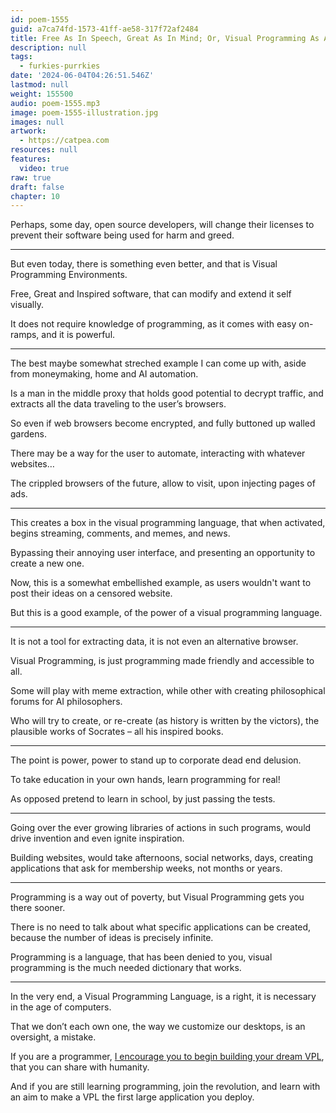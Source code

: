 ```yaml
---
id: poem-1555
guid: a7ca74fd-1573-41ff-ae58-317f72af2484
title: Free As In Speech, Great As In Mind; Or, Visual Programming As A Right, And Great Idea
description: null
tags:
  - furkies-purrkies
date: '2024-06-04T04:26:51.546Z'
lastmod: null
weight: 155500
audio: poem-1555.mp3
image: poem-1555-illustration.jpg
images: null
artwork:
  - https://catpea.com
resources: null
features:
  video: true
raw: true
draft: false
chapter: 10
---
```



Perhaps, some day, open source developers,
will change their licenses to prevent their software being used for harm and greed.

---

But even today, there is something even better,
and that is Visual Programming Environments.

Free, Great and Inspired software,
that can modify and extend it self visually.

It does not require knowledge of programming,
as it comes with easy on-ramps, and it is powerful.

---

The best maybe somewhat streched example I can come up with,
aside from moneymaking, home and AI automation.

Is a man in the middle proxy that holds good potential to decrypt traffic,
and extracts all the data traveling to the user’s browsers.

So even if web browsers become encrypted,
and fully buttoned up walled gardens.

There may be a way for the user to automate,
interacting with whatever websites…

The crippled browsers of the future,
allow to visit, upon injecting pages of ads.

---

This creates a box in the visual programming language,
that when activated, begins streaming, comments, and memes, and news.

Bypassing their annoying user interface,
and presenting an opportunity to create a new one.

Now, this is a somewhat embellished example,
as users wouldn't want to post their ideas on a censored website.

But this is a good example,
of the power of a visual programming language.

---

It is not a tool for extracting data,
it is not even an alternative browser.

Visual Programming,
is just programming made friendly and accessible to all.

Some will play with meme extraction,
while other with creating philosophical forums for AI philosophers.

Who will try to create, or re-create (as history is written by the victors),
the plausible works of Socrates – all his inspired books.

---

The point is power,
power to stand up to corporate dead end delusion.

To take education in your own hands,
learn programming for real!

As opposed pretend to learn in school,
by just passing the tests.

---

Going over the ever growing libraries of actions in such programs,
would drive invention and even ignite inspiration.

Building websites, would take afternoons, social networks, days,
creating applications that ask for membership weeks, not months or years.

---

Programming is a way out of poverty,
but Visual Programming gets you there sooner.

There is no need to talk about what specific applications can be created,
because the number of ideas is precisely infinite.

Programming is a language, that has been denied to you,
visual programming is the much needed dictionary that works.

---

In the very end, a Visual Programming Language, is a right,
it is necessary in the age of computers.

That we don’t each own one, the way we customize our desktops,
is an oversight, a mistake.

If you are a programmer, [I encourage you to begin building your dream VPL][1],
that you can share with humanity.

And if you are still learning programming, join the revolution,
and learn with an aim to make a VPL the first large application you deploy.

[1]: https://github.com/topics/visual-programming?o=desc&s=updated

